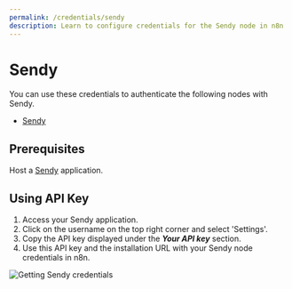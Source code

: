 ```yaml
---
permalink: /credentials/sendy
description: Learn to configure credentials for the Sendy node in n8n
---
```


# Sendy

You can use these credentials to authenticate the following nodes with Sendy.
- [Sendy](../../nodes-library/nodes/Sendy/README.md)

## Prerequisites

Host a [Sendy](https://sendy.co/get-started) application.

## Using API Key

1. Access your Sendy application.
2. Click on the username on the top right corner and select 'Settings'.
3. Copy the API key displayed under the ***Your API key*** section.
4. Use this API key and the installation URL with your Sendy node credentials in n8n.

![Getting Sendy credentials](./using-api.gif)
